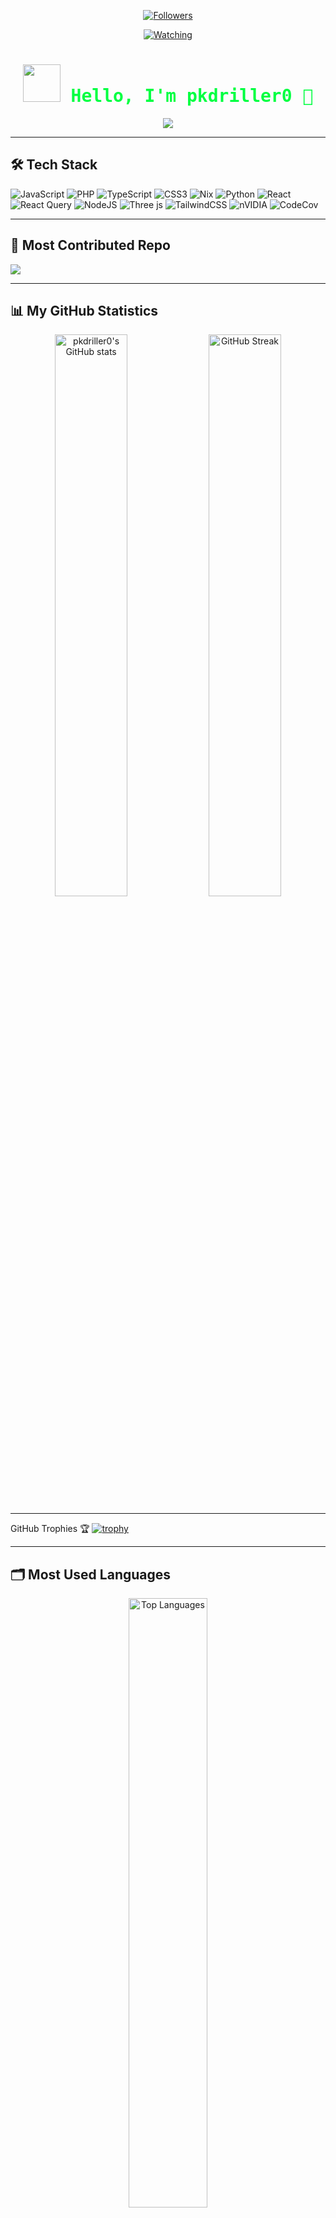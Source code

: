 
<p align="center"><a href="https://github.com/pkdriller01/followers"><img title="Followers" src="https://img.shields.io/github/followers/pkdriller0?color=red&style=flat-square"></a></p>
<p align="center"><a href="https://komarev.com/ghpvc/?username=pkdriller0&color=blue&style=flat-square&label=Profile+Views"><img title="Watching" src="https://komarev.com/ghpvc/?username=pkdriller0&color=green&style=flat-square&label=Profile+View"></a>
</p>


<!-- GitHub Profile README for pkdriller0 -->

<h1 align="center" style="color:#00FF41; font-family: 'Fira Mono', monospace;">
  <img src="https://raw.githubusercontent.com/pkdriller0/pkdriller0/main/assets/matrix-rain.gif" width="60" /> Hello, I'm <span style="color:#00FF41;">pkdriller0</span> 👋
</h1>

<p align="center">
  <img src="https://readme-typing-svg.demolab.com?font=Fira+Mono&size=22&duration=3000&pause=800&color=00FF41&vCenter=true&center=true&width=600&lines=Full-Stack+Developer;Open+Source+Enthusiast;Loves+Building+in+the+Matrix" />
</p>

---

## 🛠️ Tech Stack

![JavaScript](https://img.shields.io/badge/javascript-%23323330.svg?style=flat&logo=javascript&logoColor=%23F7DF1E) ![PHP](https://img.shields.io/badge/php-%23777BB4.svg?style=flat&logo=php&logoColor=white) ![TypeScript](https://img.shields.io/badge/typescript-%23007ACC.svg?style=flat&logo=typescript&logoColor=white) ![CSS3](https://img.shields.io/badge/css3-%231572B6.svg?style=flat&logo=css3&logoColor=white) ![Nix](https://img.shields.io/badge/NIX-5277C3.svg?style=flat&logo=NixOS&logoColor=white) ![Python](https://img.shields.io/badge/python-3670A0?style=flat&logo=python&logoColor=ffdd54) ![React](https://img.shields.io/badge/react-%2320232a.svg?style=flat&logo=react&logoColor=%2361DAFB) ![React Query](https://img.shields.io/badge/-React%20Query-FF4154?style=flat&logo=react%20query&logoColor=white) ![NodeJS](https://img.shields.io/badge/node.js-6DA55F?style=flat&logo=node.js&logoColor=white) ![Three js](https://img.shields.io/badge/threejs-black?style=flat&logo=three.js&logoColor=white) ![TailwindCSS](https://img.shields.io/badge/tailwindcss-%2338B2AC.svg?style=flat&logo=tailwind-css&logoColor=white) ![nVIDIA](https://img.shields.io/badge/nVIDIA-%2376B900.svg?style=flat&logo=nVIDIA&logoColor=white) ![CodeCov](https://img.shields.io/badge/codecov-%23ff0077.svg?style=flat&logo=codecov&logoColor=white)

---

## 🚀 Most Contributed Repo


![](https://github-contributor-stats.vercel.app/api?username=pkdriller0&limit=5&theme=blue-green&combine_all_yearly_contributions=true)



---

## 📊 My GitHub Statistics

<p align="center">
  <img src="https://github-readme-stats.vercel.app/api?username=pkdriller0&show_icons=true&theme=radical&bg_color=000000&title_color=00FF41&icon_color=00FF41&text_color=00FF41&hide_border=true" width="48%" alt="pkdriller0's GitHub stats" />
  <img src="https://github-readme-streak-stats.herokuapp.com/?user=pkdriller0&theme=radical&background=000000&currStreakLabel=00FF41&sideLabels=00FF41&sideNums=00FF41&dates=00FF41&ring=00FF41&fire=00FF41" width="48%" alt="GitHub Streak" />
</p>

---

GitHub Trophies 🏆
[![trophy](https://github-profile-trophy.vercel.app/?username=pkdriller0&theme=radical)](https://github.com/nexustech1911)



---



## 🗂️ Most Used Languages

<p align="center">
  <img src="https://github-readme-stats.vercel.app/api/top-langs/?username=pkdriller0&layout=compact&theme=radical&bg_color=000000&title_color=00FF41&text_color=00FF41&hide_border=true" width="50%" alt="Top Languages" />
</p>

---

### ✍️ Random Dev Quote
![](https://quotes-github-readme.vercel.app/api?type=horizontal&theme=dark)



---

<div align="center">
  <img src="https://raw.githubusercontent.com/pkdriller0/pkdriller0/main/assets/matrix-footer.gif" width="300" />
</div>

---

<details>
  <summary style="color:#00FF41;">📬 Contact & Links</summary>
  
  - 🌐 [Portfolio](https://your-portfolio.com)
  - 🐦 [Twitter](https://twitter.com/pkdriller1911)
  - 💼 [LinkedIn](https://linkedin.com/in/yourprofile)
  - 📫 Email: pkdriller520@gmail.com
</details>

<!-- 
  🟩 Matrix theme: All stats have luminous green (#00FF41) and black backgrounds.
  ✨ Replace 'your-most-contributed-repo', social links, and contact with actual values.
  📛 Add matrix-themed GIFs to 'assets' folder or use available ones online.
-->
### AM A KENYAN 🇰🇪👤

### QUICK LINKS TO CONTACT ME

[![Telegram](https://img.shields.io/badge/Telegram-2CA5E0?style=flat-square&logo=telegram&logoColor=white)](https://t.me/dev_pkdrillerbot)
[![GitHub](https://img.shields.io/badge/GitHub-black?style=flat-square&logo=github&logoColor=white)](https://github.com/pkdriller0)

[![WhatsApp](https://img.shields.io/badge/WhatsApp-25D366?style=flat-square&logo=whatsapp&logoColor=white)](https://whatsapp.com/channel/0029Vad7YNyJuyA77CtIPX0x) 

